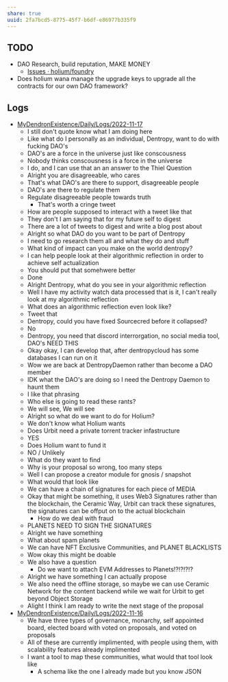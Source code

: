 ```yaml
---
share: true
uuid: 2fa7bcd5-8775-45f7-b6df-e86977b335f9
---
```

## TODO
* DAO Research, build reputation, MAKE MONEY
   * [Issues · holium/foundry](https://github.com/holium/foundry/issues)
* Does holium wana manage the upgrade keys to upgrade all the contracts for our own DAO framework?
## Logs

* [MyDendronExistence/Daily/Logs/2022-11-17](/undefined)
	* I still don't quote know what I am doing here
	* Like what do I personally as an individual, Dentropy, want to do with fucking DAO's
	* DAO's are a force in the universe just like conscousness
	* Nobody thinks conscousness is a force in the universe
	* I do, and I can use that an an answer to the Thiel Question
	* Alright you are disagreeable, who cares
	* That's what DAO's are there to support, disagreeable people
	* DAO's are there to regulate them
	* Regulate disagreeable people towards truth
		* That's worth a cringe tweet
	* How are people supposed to interact with a tweet like that
	* They don't I am saying that for my future self to digest
	* There are a lot of tweets to digest and write a blog post about
	* Alright so what DAO do you want to be part of Dentropy
	* I need to go research them all and what they do and stuff
	* What kind of impact can you make on the world dentropy?
	* I can help people look at their algorithmic reflection in order to achieve self actualization
	* You should put that somehwere better
	* Done
	* Alright Dentropy, what do you see in your algorithmic reflection
	* Well I have my activity watch data processed that is it, I can't really look at my algorithmic reflection
	* What does an algorithmic reflection even look like?
	* Tweet that
	* Dentropy, could you have fixed Sourcecred before it collapsed?
	* No
	* Dentropy, you need that discord interrorgation, no social media tool, DAO's NEED THIS
	* Okay okay, I can develop that, after dentropycloud has some databases I can run on it
	* Wow we are back at DentropyDaemon rather than become a DAO member
	* IDK what the DAO's are doing so I need the Dentropy Daemon to haunt them
	* I like that phrasing
	* Who else is going to read these rants?
	* We will see, We will see
	* Alright so what do we want to do for Holium?
	* We don't know what Holium wants
	* Does Urbit need a private torrent tracker infastructure
	* YES
	* Does Holium want to fund it
	* NO / Unlikely
	* What do they want to find
	* Why is your proposal so wrong, too many steps
	* Well I can propose a creator module for gnosis / snapshot
	* What would that look like
	* We can have a chain of signatures for each piece of MEDIA
	* Okay that might be something, it uses Web3 Signatures rather than the blockchain, the Ceramic Way, Urbit can track these signatures, the signatures can be offput on to the actual blockchain
		* How do we deal with fraud
	* PLANETS NEED TO SIGN THE SIGNATURES
	* Alright we have something
	* What about spam planets
	* We can have NFT Exclusive Communities, and PLANET BLACKLISTS
	* Wow okay this might be doable
	* We also have a question
		* Do we want to attach EVM Addresses to Planets!?!?!?!?
	* Alright we have something I can actually propose
	* We also need the offline storage, so maybe we can use Ceramic Network for the content backend while we wait for Urbit to get beyond Object Storage
	* Alight I think I am ready to write the next stage of the proposal
* [MyDendronExistence/Daily/Logs/2022-11-16](/undefined)
	* We have three types of governance, monarchy, self appointed board, elected board with voted on proposals, and voted on proposals
	* All of these are currently implimented, with people using them, with scalability features already implimented
	* I want a tool to map these communities, what would that tool look like
		* A schema like the one I already made but you know JSON
